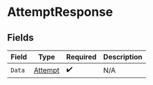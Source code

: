 # AttemptResponse


## Fields

| Field                                     | Type                                      | Required                                  | Description                               |
| ----------------------------------------- | ----------------------------------------- | ----------------------------------------- | ----------------------------------------- |
| `Data`                                    | [Attempt](../../models/shared/attempt.md) | :heavy_check_mark:                        | N/A                                       |